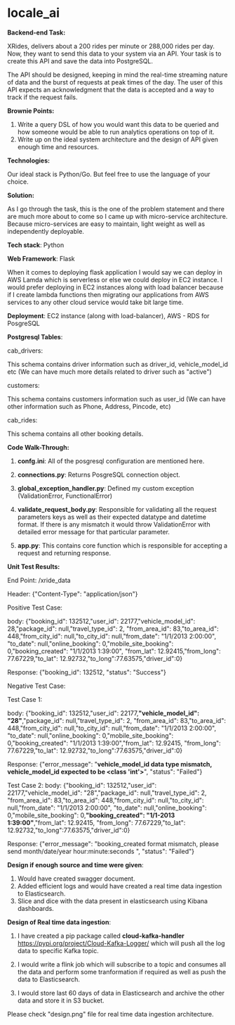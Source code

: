 # locale_ai

**Backend-end Task:**

XRides, delivers about a 200 rides per minute or 288,000 rides per day. Now, they want to send
this data to your system via an API. Your task is to create this API and save the data into
PostgreSQL.

The API should be designed, keeping in mind the real-time streaming nature of data and the
burst of requests at peak times of the day. The user of this API expects an acknowledgment that
the data is accepted and a way to track if the request fails.

**Brownie Points:**
1. Write a query DSL of how you would want this data to be queried and how someone
would be able to run analytics operations on top of it.
2. Write up on the ideal system architecture and the design of API given enough time and
resources.

**Technologies:**

Our ideal stack is Python/Go. But feel free to use the language of your choice.

**Solution:**

As I go through the task, this is the one of the problem statement and there are much more
about to come so I came up with micro-service architecture. Because micro-services are easy to maintain,
light weight as well as independently deployable.  

**Tech stack**: Python

**Web Framework**: Flask

When it comes to deploying flask application I would say we can deploy in AWS Lamda which is serverless 
or else we could deploy in EC2 instance. I would prefer deploying in EC2 instances along with load balancer 
because if I create lambda functions then migrating our applications from AWS services to any other 
cloud service would take bit large time. 

**Deployment**: EC2 instance (along with load-balancer), AWS - RDS for PosgreSQL 

**Postgresql Tables**: 

cab_drivers: 

This schema contains driver information such as driver_id, vehicle_model_id etc (We can have much 
more details related to driver such as "active")

customers:

This schema contains customers information such as user_id (We can have other information 
such as Phone, Address, Pincode, etc)

cab_rides:

This schema contains all other booking details.

**Code Walk-Through:**

1. **confg.ini**: All of the posgresql configuration are mentioned here.

2. **connections.py**: Returns PosgreSQL connection object.

3. **global_exception_handler.py**: Defined my custom exception (ValidationError, FunctionalError)

4. **validate_request_body.py**: Responsible for validating all the request parameters keys as well as their 
expected datatype and datetime format. If there is any mismatch it would throw  ValidationError with detailed error 
message for that particular parameter.

5. **app.py**: This contains core function which is responsible for accepting a request and returning response.

**Unit Test Results:**

End Point: /xride_data

Header: {"Content-Type": "application/json"}

Positive Test Case:

body: {"booking_id": 132512,"user_id": 22177,"vehicle_model_id": 28,"package_id": null,"travel_type_id": 2,
"from_area_id": 83,"to_area_id": 448,"from_city_id": null,"to_city_id": null,"from_date": "1/1/2013 2:00:00",
"to_date": null,"online_booking": 0,"mobile_site_booking": 0,"booking_created": "1/1/2013 1:39:00",
"from_lat": 12.92415,"from_long": 77.67229,"to_lat": 12.92732,"to_long":77.63575,"driver_id":0}

Response: {"booking_id": 132512, "status": "Success"}

Negative Test Case:

Test Case 1:

body: {"booking_id": 132512,"user_id": 22177,**"vehicle_model_id": "28"**,"package_id": null,"travel_type_id": 2,
"from_area_id": 83,"to_area_id": 448,"from_city_id": null,"to_city_id": null,"from_date": "1/1/2013 2:00:00",
"to_date": null,"online_booking": 0,"mobile_site_booking": 0,"booking_created": "1/1/2013 1:39:00","from_lat": 12.92415,
"from_long": 77.67229,"to_lat": 12.92732,"to_long":77.63575,"driver_id":0}

Response: {"error_message": "**vehicle_model_id data type mismatch, vehicle_model_id expected to be <class 'int'>**", 
"status": "Failed"}

Test Case 2:
body: {"booking_id": 132512,"user_id": 22177,"vehicle_model_id": "28","package_id": null,"travel_type_id": 2,
"from_area_id": 83,"to_area_id": 448,"from_city_id": null,"to_city_id": null,"from_date": "1/1/2013 2:00:00",
"to_date": null,"online_booking": 0,"mobile_site_booking": 0,**"booking_created": "1/1-2013 1:39:00"**,"from_lat": 12.92415,
"from_long": 77.67229,"to_lat": 12.92732,"to_long":77.63575,"driver_id":0}

Response: {"error_message": "booking_created format mismatch, please send month/date/year hour:minute:seconds ", 
"status": "Failed"}

**Design if enough source and time were given**:

1. Would have created swagger document.
2. Added efficient logs and would have created a real time data ingestion to Elasticsearch.
3. Slice and dice with the data present in elasticsearch using Kibana dashboards.

**Design of Real time data ingestion**:

1. I have created a pip package called **cloud-kafka-handler** https://pypi.org/project/Cloud-Kafka-Logger/ which will 
push all the log data to specific Kafka topic.

2. I would write a flink job which will subscribe to a topic and consumes all the data and perform some tranformation 
if required as well as push the data to Elasticsearch.

3. I would store last 60 days of data in Elasticsearch and archive the other data and store it in S3 bucket.

Please check "design.png" file for real time data ingestion architecture.
